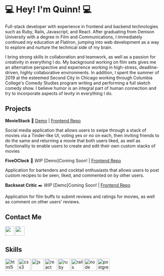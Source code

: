 # :computer:  Hey! I'm Quinn! :computer: 

Full-stack developer with experience in frontend and backend technologies such as Ruby, Rails, Javascript, and React. After graduating from Denison University with a degree in Film and Communications, I immediately continued my education at Flatiron, jumping into web development as a way to explore and nurture the technical side of my brain. 

I bring strong skills in collaboration and teamwork, as well as a passion for creativity in everything I do. My background working on film sets gives me an alternative perspective and experience working in high-stress, deadline-driven, highly collaborative environments. In addition, I spent the summer of 2019 at the esteemed Second City in Chicago working through Columbia College's Comedy Studies program writing and performing a full sketch comedy show. I believe humor is an integral part of human connection and try to incorporate aspects of levity in everything I do.
 
  
## Projects 

**MovieStack** :movie_camera: [Demo](https://moviestack.herokuapp.com/) | [Frontend Repo](https://github.com/QuinnLonergan/MovieStackProject)

Social media application that allows users to swipe through a stack of movies via a Tinder-like UI, voting yes or no on each, then inviting friends to do the same and returning a movie that both users liked, as well as functionality to enable users to create and edit their own custom stacks of movies

**FiveOClock** :tropical_drink: *WIP* [Demo]Coming Soon! | [Frontend Repo](https://github.com/QuinnLonergan/P4Project)

Application for bartenders and cocktail enthusiasts that allows users to post custom recipes to be seen, liked, and commented on by other users.  

**Backseat Critic** :black_nib: *WIP* [Demo]Coming Soon! | [Frontend Repo](https://github.com/QuinnLonergan/phase-3-project-front-end)

Application for film buffs to submit reviews and ratings for movies, as well as comment on other users' reviews.

## Contact Me 

<p>
  <a href="https://www.linkedin.com/in/quinn-lonergan/" target="blank"><img align="left" src="https://cdn.jsdelivr.net/npm/simple-icons@3.0.1/icons/linkedin.svg" height="30" width="30" /></a>
  <a href="https://medium.com/@qui99lo" target="blank"><img align="left" src="https://cdn.jsdelivr.net/npm/simple-icons@3.0.1/icons/medium.svg"  height="30" width="30" /></a>
 </p>
 
 <br />
 &emsp;
 
 ## Skills

<p align="left">
  <img src="https://cdn.jsdelivr.net/gh/devicons/devicon/icons/html5/html5-plain.svg" alt="html5" align="left" width="40" height="40"/>
  <img src="https://cdn.jsdelivr.net/gh/devicons/devicon/icons/css3/css3-plain.svg" alt="css3" align="left" width="40" height="40"/>
  <img src="https://cdn.jsdelivr.net/gh/devicons/devicon/icons/javascript/javascript-plain.svg" alt="js" align="left" width="40" height="40"/>
  <img src="https://cdn.jsdelivr.net/gh/devicons/devicon/icons/react/react-original.svg" alt="react" align="left" width="40" height="40"/>
  <img src="https://cdn.jsdelivr.net/gh/devicons/devicon/icons/ruby/ruby-plain.svg" alt="ruby" align="left" width="40" height="40"/>
  <img src="https://cdn.jsdelivr.net/gh/devicons/devicon/icons/rails/rails-plain.svg" alt="rails" align="left" width="40" height="40"/>
  <img src="https://cdn.jsdelivr.net/gh/devicons/devicon/icons/nodejs/nodejs-original.svg" alt="node" align="left" width="40" height="40"/>
  <img src="https://cdn.jsdelivr.net/gh/devicons/devicon/icons/postgresql/postgresql-original.svg" alt="postgres" align="left" width="40" height="40"/>
</p>

<br />
&emsp;

  
